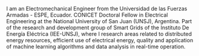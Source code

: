 I am an Electromechanical Engineer from the Universidad de las Fuerzas Armadas - ESPE, Ecuador. CONICET Doctoral Fellow in Electrical Engineering at the National University of San Juan (UNSJ), Argentina. Part of the research and development group of Smart Grids of the Instituto De Energía Eléctrica (IEE-UNSJ), where I research areas related to distributed energy resources, efficient use of electrical energy, quality and application of machine learning algorithms and data analysis in real-time operation.

